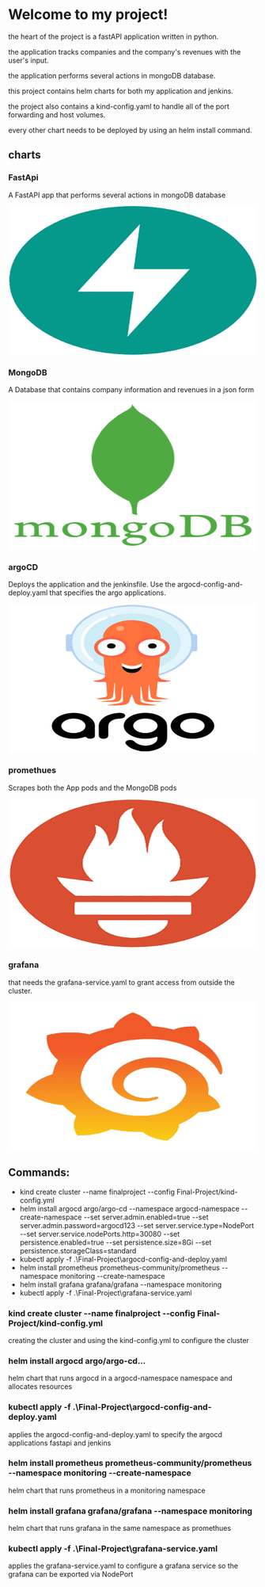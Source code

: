 # Welcome to my project!

the heart of the project is a fastAPI application written in python.

the application tracks companies and the company's revenues with the user's input.

the application performs several actions in mongoDB database.

this project contains helm charts for both my application and jenkins.

the project also contains a kind-config.yaml to handle all of the port forwarding and host volumes.

every other chart needs to be deployed by using an helm install command.

## charts

### FastApi
A FastAPI app that performs several actions in mongoDB database
<div align="center"><img src="/readme_images/fastapi.png" alt="fastapi" width="500" height="300"></div>

### MongoDB
A Database that contains company information and revenues in a json form 
<div align="center"><img src="/readme_images/mongo.png" alt="fastapi" width="500" height="300"></div>

### argoCD
Deploys the application and the jenkinsfile.
Use the argocd-config-and-deploy.yaml that specifies the argo applications.
<div align="center"><img src="/readme_images/argo.png" alt="argo" width="500" height="300"></div>

### promethues
Scrapes both the App pods and the MongoDB pods
<div align="center"><img src="/readme_images/prometheus.png" alt="mongo" width="500" height="300"></div>

### grafana
that needs the grafana-service.yaml to grant access from outside the cluster.
<div align="center"><img src="/readme_images/grafana.png" alt="grafana" width="500" height="300"></div>


## Commands:
- kind create cluster --name finalproject --config Final-Project/kind-config.yml
- helm install argocd argo/argo-cd --namespace argocd-namespace --create-namespace --set server.admin.enabled=true --set server.admin.password=argocd123 --set server.service.type=NodePort --set server.service.nodePorts.http=30080 --set persistence.enabled=true --set persistence.size=8Gi --set persistence.storageClass=standard
- kubectl apply -f .\Final-Project\argocd-config-and-deploy.yaml
- helm install prometheus prometheus-community/prometheus --namespace monitoring --create-namespace
- helm install grafana grafana/grafana --namespace monitoring
- kubectl apply -f .\Final-Project\grafana-service.yaml


### kind create cluster --name finalproject --config Final-Project/kind-config.yml
creating the cluster and using the kind-config.yml to configure the cluster

### helm install argocd argo/argo-cd...
helm chart that runs argocd in a argocd-namespace namespace and allocates resources

### kubectl apply -f .\Final-Project\argocd-config-and-deploy.yaml
applies the argocd-config-and-deploy.yaml to specify the argocd applications fastapi and jenkins

### helm install prometheus prometheus-community/prometheus --namespace monitoring --create-namespace
helm chart that runs prometheus in a monitoring namespace

### helm install grafana grafana/grafana --namespace monitoring
helm chart that runs grafana in the same namespace as promethues

### kubectl apply -f .\Final-Project\grafana-service.yaml
applies the grafana-service.yaml to configure a grafana service so the grafana can be exported via NodePort